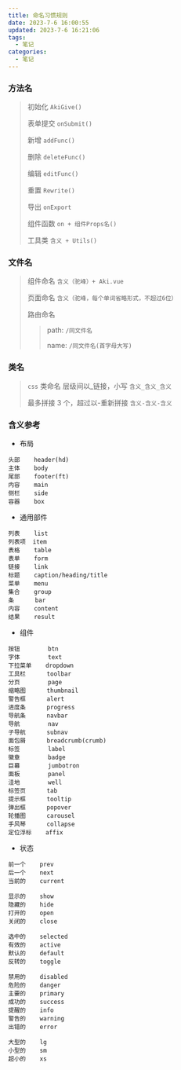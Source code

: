```yaml
---
title: 命名习惯规则
date: 2023-7-6 16:00:55
updated: 2023-7-6 16:21:06
tags:
  - 笔记
categories:
  - 笔记
---
```


### 方法名

> 初始化 `AkiGive()`
>
> 表单提交 `onSubmit()`
>
> 新增 `addFunc()`
>
> 删除 `deleteFunc()`
>
> 编辑 `editFunc()`
>
> 重置 `Rewrite()`
>
> 导出 `onExport`
>
> 组件函数 `on + 组件Props名()`
>
> 工具类 `含义 + Utils()`

### 文件名

> 组件命名 `含义（驼峰）+ Aki.vue`
>
> 页面命名 `含义（驼峰，每个单词省略形式，不超过6位）`
>
> 路由命名
>
> > path: `/同文件名` 
> >
> > name: `/同文件名(首字母大写)`

### 类名

> `css` 类命名 层级间以_链接，小写 `含义_含义_含义`
>
> 最多拼接 3 个，超过以-重新拼接 `含义-含义-含义`

### 含义参考

- 布局

```
头部    header(hd)
主体    body
尾部    footer(ft)
内容    main
侧栏    side
容器    box
```

- 通用部件

```
列表    list
列表项  item
表格    table
表单    form
链接    link
标题    caption/heading/title
菜单    menu
集合    group
条      bar
内容    content
结果    result
```

- 组件

```
按钮        btn
字体        text
下拉菜单    dropdown
工具栏      toolbar
分页        page
缩略图      thumbnail
警告框      alert
进度条      progress
导航条      navbar
导航        nav
子导航      subnav
面包屑      breadcrumb(crumb)
标签        label
徽章        badge
巨幕        jumbotron
面板        panel
洼地        well
标签页      tab
提示框      tooltip
弹出框      popover
轮播图      carousel
手风琴      collapse
定位浮标    affix
```

- 状态

```
前一个    prev
后一个    next
当前的    current

显示的    show
隐藏的    hide
打开的    open
关闭的    close

选中的    selected
有效的    active
默认的    default
反转的    toggle

禁用的    disabled
危险的    danger
主要的    primary
成功的    success
提醒的    info
警告的    warning
出错的    error

大型的    lg
小型的    sm
超小的    xs
```
